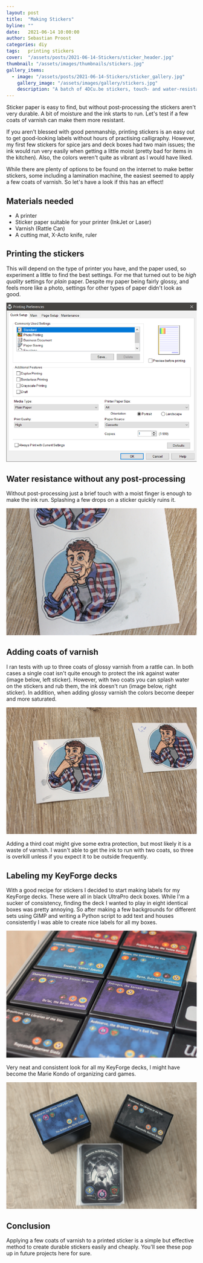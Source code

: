 ```yaml
---
layout: post
title:  "Making Stickers"
byline: ""
date:   2021-06-14 10:00:00
author: Sebastian Proost
categories: diy
tags:	printing stickers
cover:  "/assets/posts/2021-06-14-Stickers/sticker_header.jpg"
thumbnail: "/assets/images/thumbnails/stickers.jpg"
gallery_items:
  - image: "/assets/posts/2021-06-14-Stickers/sticker_gallery.jpg"
    gallery_image: "/assets/images/gallery/stickers.jpg"
    description: "A batch of 4DCu.be stickers, touch- and water-resistant thanks to two coats of varnish"
---
```


Sticker paper is easy to find, but without post-processing the stickers aren't very durable. A bit of moisture and the
ink starts to run. Let's test if a few coats of varnish can make them more resistant.

If you aren't blessed with good penmanship, printing stickers is an easy out to get good-looking labels without hours
of practising calligraphy. However, my first few stickers for spice jars and deck boxes had two main issues; the ink
would run very easily when getting a little moist (pretty bad for items in the kitchen). Also, the colors weren't quite 
as vibrant as I would have liked.

While there are plenty of options to be found on the internet to make better stickers, some including a lamination 
machine, the easiest seemed to apply a few coats of varnish. So let's have a look if this has an effect!

## Materials needed

  * A printer
  * Sticker paper suitable for your printer (InkJet or Laser)
  * Varnish (Rattle Can)
  * A cutting mat, X-Acto knife, ruler

## Printing the stickers

This will depend on the type of printer you have, and the paper used, so experiment a little to find the best settings.
For me that turned out to be *high quality* settings for *plain* paper. Despite my paper being fairly glossy, and feels 
more like a photo, settings for other types of paper didn't look as good.

![High quality on plain paper, best settings for printing](/assets/posts/2021-06-14-Stickers/printer_settings.png)

## Water resistance without any post-processing

Without post-processing just a brief touch with a moist finger is enough to make the ink run. Splashing a few drops on
a sticker quickly ruins it. 

![Splashing water on an untreated sticker ruins it](/assets/posts/2021-06-14-Stickers/no_varnish_water.jpg)

## Adding coats of varnish

I ran tests with up to three coats of glossy varnish from a rattle can. In both cases a single coat isn't quite enough to 
protect the ink against water (image below, left sticker). However, with two coats you can splash water on the stickers 
and rub them, the ink doesn't run (image below, right sticker). In addition, when adding glossy varnish the colors 
become deeper and more saturated.

![One coat of varnish isn't enough to seal the ink, two however provide a good protection against water](/assets/posts/2021-06-14-Stickers/water_one_two_coats.jpg)

Adding a third coat might give some extra protection, but most likely it is a waste of varnish. I wasn't able to get the
ink to run with two coats, so three is overkill unless if you expect it to be outside frequently.

## Labeling my KeyForge decks

With a good recipe for stickers I decided to start making labels for my KeyForge decks. These were all in black
UltraPro deck boxes. While I'm a sucker of consistency, finding the deck I wanted to play in eight identical boxes was
pretty annoying. So after making a few backgrounds for different sets using GIMP and writing a Python script to 
add text and houses consistently I was able to create nice labels for all my boxes.

![All my labeled KeyForge decks together](/assets/posts/2021-06-14-Stickers/deckboxes_close_up.jpg)

Very neat and consistent look for all my KeyForge decks, I might have become the Marie Kondo of organizing card games.

![Most recent additions to my KeyForge decks nicely labeled](/assets/posts/2021-06-14-Stickers/deckboxes_top.jpg)

## Conclusion

Applying a few coats of varnish to a printed sticker is a simple but effective method to create durable stickers 
easily and cheaply. You'll see these pop up in future projects here for sure.
